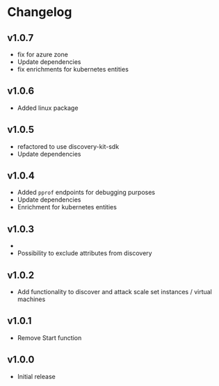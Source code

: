 # Changelog


## v1.0.7

- fix for azure zone
- Update dependencies
- fix enrichments for kubernetes entities

## v1.0.6

- Added linux package

## v1.0.5

- refactored to use discovery-kit-sdk
- Update dependencies

## v1.0.4

- Added `pprof` endpoints for debugging purposes
- Update dependencies
- Enrichment for kubernetes entities

## v1.0.3
-
- Possibility to exclude attributes from discovery

## v1.0.2

 - Add functionality to discover and attack scale set instances / virtual machines

## v1.0.1

 - Remove Start function

## v1.0.0

 - Initial release
